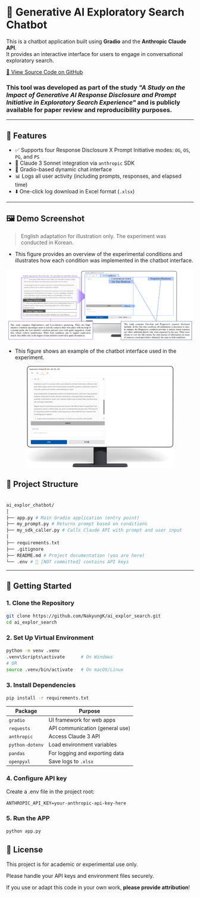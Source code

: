 # 🧠 Generative AI Exploratory Search Chatbot

This is a chatbot application built using **Gradio** and the **Anthropic Claude API**.  
It provides an interactive interface for users to engage in conversational exploratory search.

<a href="https://github.com/NakyungK/ai_explor_search" target="_blank">
🔗 View Source Code on GitHub</a>


### This tool was developed as part of the study _"A Study on the Impact of Generative AI Response Disclosure and Prompt Initiative in Exploratory Search Experience"_ and is publicly available for **paper review and reproducibility** purposes.

---

## 🌟 Features

- ✅ Supports four Response Disclosure X Prompt Initiative modes: `OG`, `OS`, `PG`, and `PS`
- 🧠 Claude 3 Sonnet integration via `anthropic` SDK
- 💬 Gradio-based dynamic chat interface
- 📊 Logs all user activity (including prompts, responses, and elapsed time)
- ⬇️ One-click log download in Excel format (`.xlsx`)

---

## 🖼️ Demo Screenshot
> English adaptation for illustration only. The experiment was conducted in Korean.

* This figure provides an overview of the experimental conditions and illustrates how each condition was implemented in the chatbot interface.

<p align="center">

  <img src="screenshot/overall_figure.png" alt="Exploratory Chatbot" width="1000"/>

</p>

* This figure shows an example of the chatbot interface used in the experiment.

<p align="center">

  <img src="screenshot/eng_example.png" alt="Exploratory Chatbot example" width="400"/>

</p>


## 📁 Project Structure
```bash

ai_explor_chatbot/
│
├── app.py # Main Gradio application (entry point)
├── my_prompt.py # Returns prompt based on conditions
├── my_sdk_caller.py # Calls Claude API with prompt and user input
│
├── requirements.txt
├── .gitignore 
├── README.md # Project documentation (you are here)
└── .env # 🔐 [NOT committed] contains API keys
```

---

## 🚀 Getting Started

### 1. Clone the Repository

```bash
git clone https://github.com/NakyungK/ai_explor_search.git
cd ai_explor_search
```

### 2. Set Up Virtual Environment

```bash
python -m venv .venv
.venv\Scripts\activate      # On Windows
# OR
source .venv/bin/activate   # On macOS/Linux
```


### 3. Install Dependencies
```bash
pip install -r requirements.txt
```

| Package         | Purpose                         |
| --------------- | ------------------------------- |
| `gradio`        | UI framework for web apps       |
| `requests`      | API communication (general use) |
| `anthropic`     | Access Claude 3 API             |
| `python-dotenv` | Load environment variables      |
| `pandas`        | For logging and exporting data  |
| `openpyxl`      | Save logs to `.xlsx`            |


### 4. Configure API key
Create a .env file in the project root:

    ANTHROPIC_API_KEY=your-anthropic-api-key-here

### 5. Run the APP

```bash
python app.py
```

## 📝 License
This project is for academic or experimental use only. 

Please handle your API keys and environment files securely.

If you use or adapt this code in your own work, **please provide attribution**!
